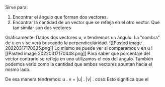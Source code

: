 Sirve para:
1. Encontrar el ángulo que forman dos vectores.
2. Encontrar la cantidad de un vector que se refleja en el otro vector.  Qué tan similar son dos vectores

Gráficamente: 
Dados dos vectores u, v tendremos un ángulo. La "sombra" de u en v se verá buscando la perpendicularidad. 
![[Pasted image 20220317170335.png]]
Lo mismo se puede ver si comparamos v en u 
![[Pasted image 20220317170448.png]]
Para saber qué porcentaje del vector contrario se refleja en uno utilizamos el cos del ángulo.  También podemos verlo como la cantidad que ambos vectores apuntan hacia el mismo lado. 

De esa manera tendremos: 
u . v = |u| . |v| . cosα
Esto significa que el 

 